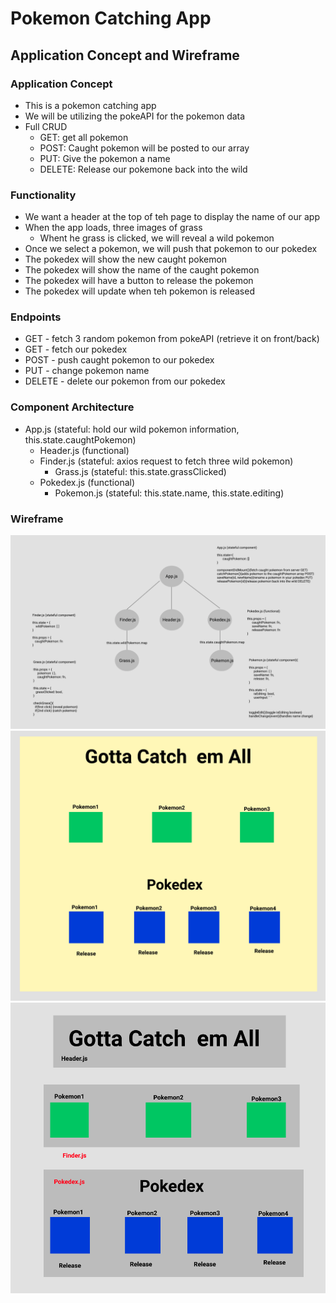 # Pokemon Catching App

## Application Concept and Wireframe
### Application Concept
- This is a pokemon catching app
- We will be utilizing the pokeAPI for the pokemon data
- Full CRUD
    - GET: get all pokemon
    - POST: Caught pokemon will be posted to our array
    - PUT: Give the pokemon a name 
    - DELETE: Release our pokemone back into the wild

### Functionality
- We want a header at the top of teh page to display the name of our app
- When the app loads, three images of grass
    - Whent he grass is clicked, we will reveal a wild pokemon
- Once we select a pokemon, we will push that pokemon to our pokedex
- The pokedex will show the new caught pokemon
- The pokedex will show the name of the caught pokemon
- The pokedex will have a button to release the pokemon
- The pokedex will update when teh pokemon is released

### Endpoints
- GET - fetch 3 random pokemon from pokeAPI (retrieve it on front/back)
- GET - fetch our pokedex
- POST - push caught pokemon to our pokedex
- PUT - change pokemon name
- DELETE - delete our pokemon from our pokedex

### Component Architecture
- App.js (stateful: hold our wild pokemon information, this.state.caughtPokemon)
    - Header.js (functional)
    - Finder.js (stateful: axios request to fetch three wild pokemon)
        - Grass.js (stateful: this.state.grassClicked)
    - Pokedex.js (functional)
        - Pokemon.js (stateful: this.state.name, this.state.editing)

### Wireframe

<img src= "./screenshots/capture1.png">
<img src= "./screenshots/capture2.png">
<img src= "./screenshots/capture3.png">


